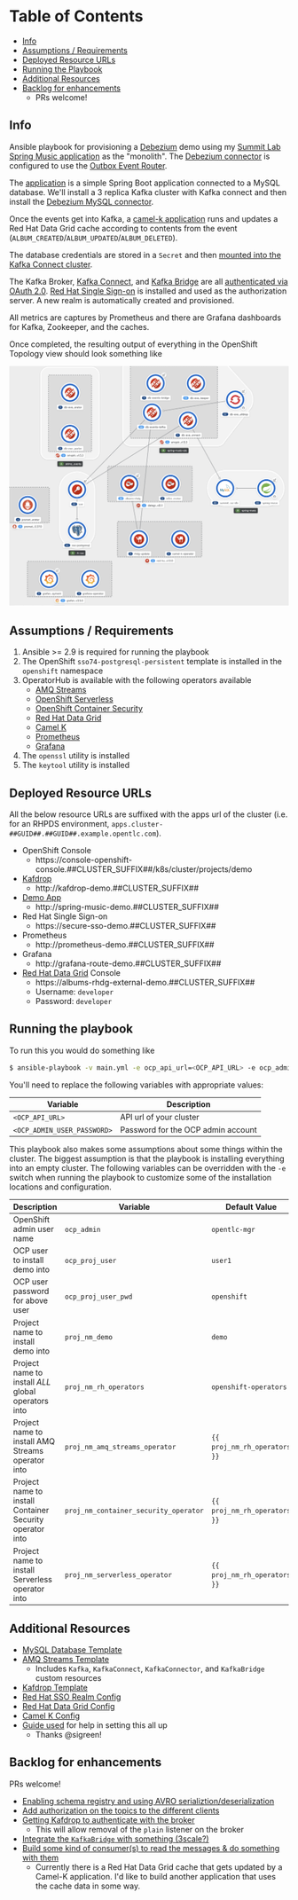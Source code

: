 # Table of Contents

- [Info](#info)
- [Assumptions / Requirements](#assumptions--requirements)
- [Deployed Resource URLs](#deployed-resource-urls)
- [Running the Playbook](#running-the-playbook)
- [Additional Resources](#additional-resources)
- [Backlog for enhancements](#backlog-for-enhancements)
  - PRs welcome!

## Info

Ansible playbook for provisioning a [Debezium](https://debezium.io) demo using my [Summit Lab Spring Music application](https://github.com/edeandrea/summit-lab-spring-music/tree/pipeline) as the "monolith". The [Debezium connector](roles/Demo/objects/debezium-connector-config.json) is configured to use the [Outbox Event Router](https://debezium.io/documentation/reference/1.0/configuration/outbox-event-router.html).

The [application](https://github.com/edeandrea/summit-lab-spring-music/tree/pipeline) is a simple Spring Boot application connected to a MySQL database. We'll install a 3 replica Kafka cluster with Kafka connect and then install the [Debezium MySQL connector](https://debezium.io/documentation/reference/1.0/connectors/mysql.html).

Once the events get into Kafka, a [camel-k application](roles/Demo/objects/camelk-client.yml) runs and updates a Red Hat Data Grid cache according to contents from the event (`ALBUM_CREATED`/`ALBUM_UPDATED`/`ALBUM_DELETED`).

The database credentials are stored in a `Secret` and then [mounted into the Kafka Connect cluster](https://strimzi.io/docs/latest/#proc-kafka-connect-mounting-volumes-deployment-configuration-kafka-connect).

The Kafka Broker, [Kafka Connect](https://access.redhat.com/documentation/en-us/red_hat_amq/7.5/html-single/using_amq_streams_on_openshift/index#kafka-connect-str), and [Kafka Bridge](https://access.redhat.com/documentation/en-us/red_hat_amq/7.5/html-single/using_amq_streams_on_openshift/index#kafka-bridge-concepts-str) are all [authenticated via OAuth 2.0](https://access.redhat.com/documentation/en-us/red_hat_amq/7.5/html-single/using_amq_streams_on_openshift/index#assembly-oauth-str). [Red Hat Single Sign-on](https://access.redhat.com/documentation/en-us/red_hat_single_sign-on/7.3) is installed and used as the authorization server. A new realm is automatically created and provisioned.

All metrics are captures by Prometheus and there are Grafana dashboards for Kafka, Zookeeper, and the caches.

Once completed, the resulting output of everything in the OpenShift Topology view should look something like

![DBZ Demo](images/dbz-demo.png)

## Assumptions / Requirements

1. Ansible >= 2.9 is required for running the playbook
1. The OpenShift `sso74-postgresql-persistent` template is installed in the `openshift` namespace
1. OperatorHub is available with the following operators available
    - [AMQ Streams](https://access.redhat.com/documentation/en-us/red_hat_amq/7.6/html-single/using_amq_streams_on_openshift/index#key-features-operators_str)
    - [OpenShift Serverless](https://access.redhat.com/documentation/en-us/openshift_container_platform/4.5/html-single/serverless_applications/index#serverless-getting-started)
    - [OpenShift Container Security](https://github.com/quay/container-security-operator)
    - [Red Hat Data Grid](https://access.redhat.com/documentation/en-us/red_hat_data_grid/8.1/html-single/running_data_grid_on_openshift/index#installation)
    - [Camel K](https://access.redhat.com/documentation/en-us/red_hat_integration/2020-q2/html-single/deploying_camel_k_integrations_on_openshift/index#installing-camel-k-operatorhub)
    - [Prometheus](https://operatorhub.io/operator/prometheus)
    - [Grafana](https://operatorhub.io/operator/grafana-operator)
1. The `openssl` utility is installed
1. The `keytool` utility is installed

## Deployed Resource URLs

All the below resource URLs are suffixed with the apps url of the cluster (i.e. for an RHPDS environment, `apps.cluster-##GUID##.##GUID##.example.opentlc.com`).

- OpenShift Console
  - https://console-openshift-console.##CLUSTER_SUFFIX##/k8s/cluster/projects/demo
- [Kafdrop](https://github.com/obsidiandynamics/kafdrop)
  - http://kafdrop-demo.##CLUSTER_SUFFIX##
- [Demo App](https://github.com/edeandrea/summit-lab-spring-music/tree/pipeline)
  - http://spring-music-demo.##CLUSTER_SUFFIX##
- Red Hat Single Sign-on
  - https://secure-sso-demo.##CLUSTER_SUFFIX##
- Prometheus
  - http://prometheus-demo.##CLUSTER_SUFFIX##
- Grafana
  - http://grafana-route-demo.##CLUSTER_SUFFIX##
- [Red Hat Data Grid](https://www.redhat.com/en/technologies/jboss-middleware/data-grid) Console
  - https://albums-rhdg-external-demo.##CLUSTER_SUFFIX##
  - Username: `developer`
  - Password: `developer`

## Running the playbook

To run this you would do something like

```bash
$ ansible-playbook -v main.yml -e ocp_api_url=<OCP_API_URL> -e ocp_admin_pwd=<OCP_ADMIN_USER_PASSWORD>
```

You'll need to replace the following variables with appropriate values:

| Variable | Description |
| -------- | ----------- |
| `<OCP_API_URL>` | API url of your cluster |
| `<OCP_ADMIN_USER_PASSWORD>` | Password for the OCP admin account |

This playbook also makes some assumptions about some things within the cluster. The biggest assumption is that the playbook is installing everything into an empty cluster. The following variables can be overridden with the `-e` switch when running the playbook to customize some of the installation locations and configuration.

| Description | Variable | Default Value |
| ----------- | -------- | ------------- |
| OpenShift admin user name | `ocp_admin` | `opentlc-mgr` |
| OCP user to install demo into | `ocp_proj_user` | `user1` |
| OCP user password for above user | `ocp_proj_user_pwd` | `openshift` |
| Project name to install demo into | `proj_nm_demo` | `demo` |
| Project name to install _ALL_ global operators into | `proj_nm_rh_operators` | `openshift-operators` |
| Project name to install AMQ Streams operator into | `proj_nm_amq_streams_operator` | `{{ proj_nm_rh_operators }}` |
| Project name to install Container Security operator into | `proj_nm_container_security_operator` | `{{ proj_nm_rh_operators }}` |
| Project name to install Serverless operator into | `proj_nm_serverless_operator` | `{{ proj_nm_rh_operators }}` |

## Additional Resources

- [MySQL Database Template](https://github.com/edeandrea/summit-lab-spring-music/blob/pipeline/misc/templates/prod-template-ocp4.yml)
- [AMQ Streams Template](roles/Demo/templates/amq-streams-template.yml.j2)
  - Includes `Kafka`, `KafkaConnect`, `KafkaConnector`, and `KafkaBridge` custom resources
- [Kafdrop Template](roles/Demo/objects/kafdrop.yml)
- [Red Hat SSO Realm Config](roles/Demo/objects/spring-music-cdc-realm.json)
- [Red Hat Data Grid Config](roles/Demo/objects/rhdg.yml)
- [Camel K Config](roles/Demo/objects/camelk-client.yml)
- [Guide used](https://github.com/sigreen/amq-streams-oauth-ldap) for help in setting this all up
  - Thanks @sigreen!

## Backlog for enhancements

PRs welcome!

- [Enabling schema registry and using AVRO serializtion/deserialization](https://github.com/edeandrea/debezium-demo-apb/issues/1)
- [Add authorization on the topics to the different clients](https://github.com/edeandrea/debezium-demo-apb/issues/6)
- [Getting Kafdrop to authenticate with the broker](https://github.com/edeandrea/debezium-demo-apb/issues/7)
  - This will allow removal of the `plain` listener on the broker
- [Integrate the `KafkaBridge` with something (3scale?)](https://github.com/edeandrea/debezium-demo-apb/issues/8)
- [Build some kind of consumer(s) to read the messages & do something with them](https://github.com/edeandrea/debezium-demo-apb/issues/9)
    - Currently there is a Red Hat Data Grid cache that gets updated by a Camel-K application. I'd like to build another application that uses the cache data in some way.
